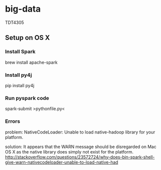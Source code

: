 # big-data
TDT4305

## Setup on OS X

### Install Spark
brew install apache-spark

### Install py4j
pip install py4j

### Run pyspark code
spark-submit >pythonfile.py<

### Errors
problem:
NativeCodeLoader: Unable to load native-hadoop library for your platform.

solution:
It appears that the WARN message should be disregarded on Mac OS X as the native library does simply not exist for the platform.
http://stackoverflow.com/questions/23572724/why-does-bin-spark-shell-give-warn-nativecodeloader-unable-to-load-native-had
